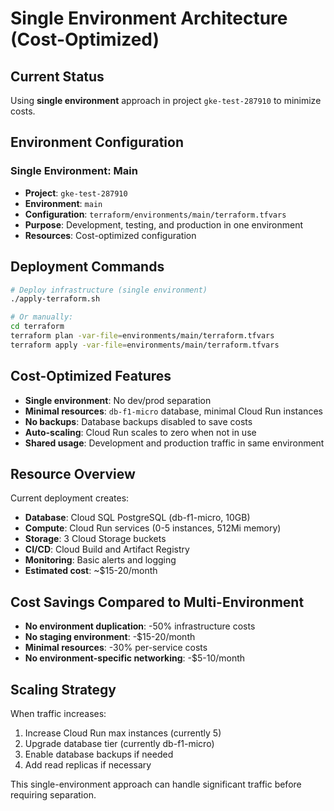 # Single Environment Architecture (Cost-Optimized)

## Current Status
Using **single environment** approach in project `gke-test-287910` to minimize costs.

## Environment Configuration

### Single Environment: Main
- **Project**: `gke-test-287910`
- **Environment**: `main`
- **Configuration**: `terraform/environments/main/terraform.tfvars`
- **Purpose**: Development, testing, and production in one environment
- **Resources**: Cost-optimized configuration

## Deployment Commands

```bash
# Deploy infrastructure (single environment)
./apply-terraform.sh

# Or manually:
cd terraform
terraform plan -var-file=environments/main/terraform.tfvars
terraform apply -var-file=environments/main/terraform.tfvars
```

## Cost-Optimized Features

- **Single environment**: No dev/prod separation
- **Minimal resources**: `db-f1-micro` database, minimal Cloud Run instances
- **No backups**: Database backups disabled to save costs
- **Auto-scaling**: Cloud Run scales to zero when not in use
- **Shared usage**: Development and production traffic in same environment

## Resource Overview

Current deployment creates:
- **Database**: Cloud SQL PostgreSQL (db-f1-micro, 10GB)
- **Compute**: Cloud Run services (0-5 instances, 512Mi memory)
- **Storage**: 3 Cloud Storage buckets
- **CI/CD**: Cloud Build and Artifact Registry
- **Monitoring**: Basic alerts and logging
- **Estimated cost**: ~$15-20/month

## Cost Savings Compared to Multi-Environment

- **No environment duplication**: -50% infrastructure costs
- **No staging environment**: -$15-20/month
- **Minimal resources**: -30% per-service costs
- **No environment-specific networking**: -$5-10/month

## Scaling Strategy

When traffic increases:
1. Increase Cloud Run max instances (currently 5)
2. Upgrade database tier (currently db-f1-micro)
3. Enable database backups if needed
4. Add read replicas if necessary

This single-environment approach can handle significant traffic before requiring separation.